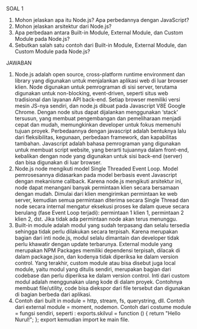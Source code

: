SOAL 1
1. Mohon jelaskan apa itu Node.js? Apa perbedannya dengan JavaScript?
2. Mohon jelaskan arsitektur dari Node.js?
3. Apa perbedaan antara Built-in Module, External Module, dan Custom Module pada Node.js?
4. Sebutkan salah satu contoh dari Built-in Module, External Module, dan Custom Module pada Node.js?

JAWABAN
1. Node.js adalah open source, cross-platform runtime environment dan library yang digunakan untuk menjalankan aplikasi web di luar browser klien. Node digunakan untuk pemrograman di sisi server, terutama digunakan untuk non-blocking, event-driven, seperti situs web tradisional dan layanan API back-end. Setiap browser memiliki versi mesin JS-nya sendiri, dan node.js dibuat pada Javascript V8E Google Chrome. Dengan node situs dapat dijalankan menggunakan ‘stack’ tersusun, yang membuat pengembangan dan pemeliharaan menjadi cepat dan mudah, memungkinkan developer untuk fokus memenuhi tujuan proyek. Perbedaannya dengan javascript adalah bentuknya lalu dari fleksibilitas, kegunaan, perbedaan framework, dan kapabilitas tambahan. Javascript adalah bahasa pemrograman yang digunakan untuk membuat script website, yang berarti tujuannya dalam front-end, kebalikan dengan node yang digunakan untuk sisi back-end (server) dan bisa digunakan di luar browser. 
2. Node.js node mengikuti model Single Threaded Event Loop. Model pemrosesannya didasarkan pada model berbasis event Javascript dengan mekanisme callback. Karena node.js mengikuti arsitektur ini, node dapat menangani banyak permintaan klien secara bersamaan dengan mudah. Dimulai dari klien mengirimkan permintaan ke web server, kemudian semua permintaan diterima secara Single Thread dan node secara internal mengatur eksekusi proses ke dalam queue secara berulang (fase Event Loop terjadi): permintaan 1 klien 1, permintaan 2 klien 2, dst. Jika tidak ada permintaan node akan terus menunggu. 
3. Built-in module adalah modul yang sudah terpasang dan selalu tersedia sehingga tidak perlu dilakukan secara terpisah. Karena merupakan bagian dari inti node.js, modul selalu dimantain dan developer tidak perlu khawatir dengan update terbarunya. External module yang merupakan NPM Packages memiliki dependensi terpisah, dilacak di dalam package.json, dan kodenya tidak diperiksa ke dalam version control. Yang terakhir, custom module atau bisa disebut juga local module, yaitu modul yang ditulis sendiri, merupakan bagian dari codebase dan perlu diperiksa ke dalam version control. Inti dari custom modul adalah menggunakan ulang kode di dalam proyek. Contohnya membuat file/utility, code bisa diekspor dari file tersebut  dan digunakan di bagian berbeda dari aplikasi.
4. Contoh dari built in module = http, stream, fs, querystring, dll. Contoh dari external module = moment, nodemon. Contoh dari costume module = fungsi sendiri, seperti :
exports.skilvul = function () {
return "Hello Nurul!";
};
export kemudian import ke main file.
